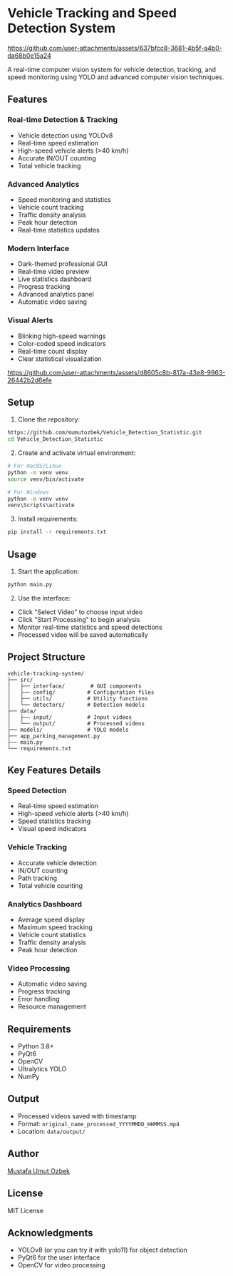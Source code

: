 # Vehicle Tracking and Speed Detection System

https://github.com/user-attachments/assets/637bfcc8-3681-4b5f-a4b0-da68b0e15a24


A real-time computer vision system for vehicle detection, tracking, and speed monitoring using YOLO and advanced computer vision techniques.

## Features

### Real-time Detection & Tracking
- Vehicle detection using YOLOv8
- Real-time speed estimation
- High-speed vehicle alerts (>40 km/h)
- Accurate IN/OUT counting
- Total vehicle tracking

### Advanced Analytics
- Speed monitoring and statistics
- Vehicle count tracking
- Traffic density analysis
- Peak hour detection
- Real-time statistics updates

### Modern Interface
- Dark-themed professional GUI
- Real-time video preview
- Live statistics dashboard
- Progress tracking
- Advanced analytics panel
- Automatic video saving

### Visual Alerts
- Blinking high-speed warnings
- Color-coded speed indicators
- Real-time count display
- Clear statistical visualization

  

https://github.com/user-attachments/assets/d8605c8b-817a-43e8-9963-26442b2d6efe




## Setup

1. Clone the repository:
```bash
https://github.com/mumutozbek/Vehicle_Detection_Statistic.git
cd Vehicle_Detection_Statistic
```

2. Create and activate virtual environment:
```bash
# For macOS/Linux
python -m venv venv
source venv/bin/activate

# For Windows
python -m venv venv
venv\Scripts\activate
```

3. Install requirements:
```bash
pip install -r requirements.txt
```

## Usage

1. Start the application:
```bash
python main.py
```

2. Use the interface:
- Click "Select Video" to choose input video
- Click "Start Processing" to begin analysis
- Monitor real-time statistics and speed detections
- Processed video will be saved automatically

## Project Structure
```
vehicle-tracking-system/
├── src/
│   ├── interface/        # GUI components
│   ├── config/          # Configuration files
│   ├── utils/           # Utility functions
│   └── detectors/       # Detection models
├── data/
│   ├── input/           # Input videos
│   └── output/          # Processed videos
├── models/              # YOLO models
├── app_parking_management.py
├── main.py
└── requirements.txt
```

## Key Features Details

### Speed Detection
- Real-time speed estimation
- High-speed vehicle alerts (>40 km/h)
- Speed statistics tracking
- Visual speed indicators

### Vehicle Tracking
- Accurate vehicle detection
- IN/OUT counting
- Path tracking
- Total vehicle counting

### Analytics Dashboard
- Average speed display
- Maximum speed tracking
- Vehicle count statistics
- Traffic density analysis
- Peak hour detection

### Video Processing
- Automatic video saving
- Progress tracking
- Error handling
- Resource management

## Requirements
- Python 3.8+
- PyQt6
- OpenCV
- Ultralytics YOLO
- NumPy

## Output
- Processed videos saved with timestamp
- Format: `original_name_processed_YYYYMMDD_HHMMSS.mp4`
- Location: `data/output/`

## Author
[Mustafa Umut Ozbek](https://github.com/mumutozbek)

## License
MIT License

## Acknowledgments
- YOLOv8 (or you can try it with yolo11) for object detection
- PyQt6 for the user interface
- OpenCV for video processing


